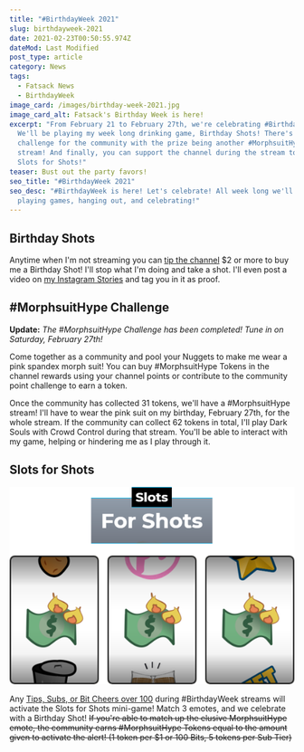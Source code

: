 ```yaml
---
title: "#BirthdayWeek 2021"
slug: birthdayweek-2021
date: 2021-02-23T00:50:55.974Z
dateMod: Last Modified
post_type: article
category: News
tags:
  - Fatsack News
  - BirthdayWeek
image_card: /images/birthday-week-2021.jpg
image_card_alt: Fatsack's Birthday Week is here!
excerpt: "From February 21 to February 27th, we're celebrating #BirthdayWeek!
  We'll be playing my week long drinking game, Birthday Shots! There's a
  challenge for the community with the prize being another #MorphsuitHype
  stream! And finally, you can support the channel during the stream to play
  Slots for Shots!"
teaser: Bust out the party favors!
seo_title: "#BirthdayWeek 2021"
seo_desc: "#BirthdayWeek is here! Let's celebrate! All week long we'll be
  playing games, hanging out, and celebrating!"
---
```

## Birthday Shots
Anytime when I'm not streaming you can [tip the channel](https://streamelements.com/fatsackfails/tip) $2 or more to buy me a Birthday Shot! I'll stop what I'm doing and take a shot. I'll even post a video on [my Instagram Stories](https://instagram.com/fatsackfails) and tag you in it as proof.

## #MorphsuitHype Challenge

**Update:** *The #MorphsuitHype Challenge has been completed! Tune in on Saturday, February 27th!*

Come together as a community and pool your Nuggets to make me wear a pink spandex morph suit! You can buy #MorphsuitHype Tokens in the channel rewards using your channel points or contribute to the community point challenge to earn a token.

Once the community has collected 31 tokens, we'll have a #MorphsuitHype stream! I'll have to wear the pink suit on my birthday, February 27th, for the whole stream. If the community can collect 62 tokens in total, I'll play Dark Souls with Crowd Control during that stream. You'll be able to interact with my game, helping or hindering me as I play through it.

## Slots for Shots

<div class="flex flex-wrap justify-center pb-4"> <img src="/images/slotsforshotspromo.png" alt="Slots for Shots. Match 3 to win!">
</div>

Any [Tips, Subs, or Bit Cheers over 100](/support) during #BirthdayWeek streams will activate the Slots for Shots mini-game! Match 3 emotes, and we celebrate with a Birthday Shot! ~~If you're able to match up the elusive MorphsuitHype emote, the community earns #MorphsuitHype Tokens equal to the amount given to activate the alert! (1 token per $1 or 100 Bits, 5 tokens per Sub Tier)~~
